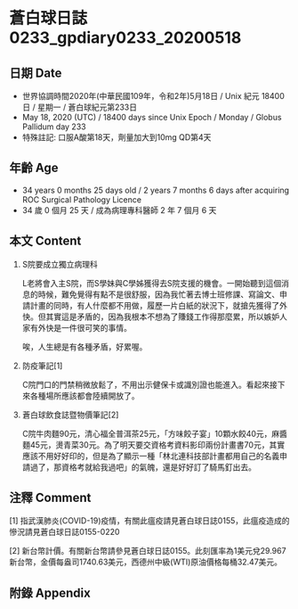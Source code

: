 [_metadata_:encoding]: - "utf-8"
[_metadata_:language]: - "zh-Hant-TW"
[_metadata_:fileformat]: - "markdown"
[_metadata_:MIME_type]: - "text/plain"
[_metadata_:markdown_version]: - "commonmark version 0.29"
[_metadata_:markdown_spec]: - "https://spec.commonmark.org/0.29/"

# 蒼白球日誌0233_gpdiary0233_20200518 #

## 日期 Date ##

* 世界協調時間2020年(中華民國109年，令和2年)5月18日 / Unix 紀元 18400 日 / 星期一 / 蒼白球紀元第233日
* May 18, 2020 (UTC) / 18400 days since Unix Epoch / Monday / Globus Pallidum day 233
* 特殊註記: 口服A酸第18天，劑量加大到10mg QD第4天

## 年齡 Age ##

* 34 years 0 months 25 days old / 2 years 7 months 6 days after acquiring ROC Surgical Pathology Licence
* 34 歲 0 個月 25 天 / 成為病理專科醫師 2 年 7 個月 6 天

## 本文 Content ##

1. S院要成立獨立病理科

    L老將會入主S院，而S學妹與C學姊獲得去S院支援的機會。一開始聽到這個消息的時候，難免覺得有點不是很舒服，因為我忙著去博士班修課、寫論文、申請計畫的同時，有人什麼都不用做，履歷一片白紙的狀況下，就搶先獲得了外快。但其實這是矛盾的，因為我根本不想為了賺錢工作得那麼累，所以嫉妒人家有外快是一件很可笑的事情。

    唉，人生總是有各種矛盾，好累喔。

2. 防疫筆記[1]

    C院門口的門禁稍微放鬆了，不用出示健保卡或識別證也能進入。看起來接下來各種場所應該都會陸續開放了。

3. 蒼白球飲食誌暨物價筆記[2]

    C院牛肉麵90元，清心福全普洱茶25元，「方味餃子宴」10顆水餃40元，麻醬麵45元，燙青菜30元。為了明天要交資格考資料影印兩份計畫書70元，其實應該不用好好印的，但是為了顯示一種「林北連科技部計畫都用自己的名義申請過了，那資格考就給我過吧」的氣魄，還是好好訂了騎馬釘出去。

## 注釋 Comment ##

[1] 指武漢肺炎(COVID-19)疫情，有關此瘟疫請見蒼白球日誌0155，此瘟疫造成的慘況請見蒼白球日誌0155-0220

[2] 新台幣計價。有關新台幣請參見蒼白球日誌0155。此刻匯率為1美元兌29.967新台幣，金價每盎司1740.63美元，西德州中級(WTI)原油價格每桶32.47美元。

## 附錄 Appendix ##
